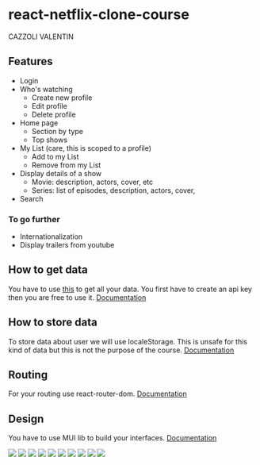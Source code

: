 # react-netflix-clone-course

CAZZOLI VALENTIN

## Features

-   Login
-   Who's watching
    -   Create new profile
    -   Edit profile
    -   Delete profile
-   Home page
    -   Section by type
    -   Top shows
-   My List (care, this is scoped to a profile)
    -   Add to my List
    -   Remove from my List
-   Display details of a show
    -   Movie: description, actors, cover, etc
    -   Series: list of episodes, description, actors, cover,
-   Search

### To go further

-   Internationalization 
-   Display trailers from youtube

## How to get data

You have to use [this](https://www.themoviedb.org/) to get all your data. You first have to create an api key then you are free to use it.
[Documentation](https://developers.themoviedb.org/3)

## How to store data

To store data about user we will use localeStorage. This is unsafe for this kind of data but this is not the purpose of the course.
[Documentation](https://developer.mozilla.org/en-US/docs/Web/API/Window/localStorage)

## Routing

For your routing use react-router-dom.
[Documentation](https://v5.reactrouter.com/web/guides/quick-start)

## Design

You have to use MUI lib to build your interfaces.
[Documentation](https://mui.com/)

![](Assets/homepage.png)
![](Assets/login.png)
![](Assets/movieDetails.png)
![](Assets/mylist.png)
![](Assets/search.png)
![](Assets/sectionByType.png)
![](Assets/serieDetails.png)
![](Assets/serieEpList.png)
![](Assets/topshows.png)
![](Assets/whoswatching.png)
